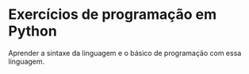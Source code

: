 # Exercícios de programação em Python

Aprender a sintaxe da linguagem e o básico de programação com essa linguagem.